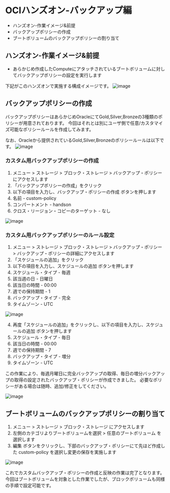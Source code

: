 # OCIハンズオン-バックアップ編
- ハンズオン-作業イメージ&前提
- バックアップポリシーの作成
- ブートボリュームのバックアップポリシーの割り当て

## ハンズオン-作業イメージ&前提
- あらかじめ作成したComputeにアタッチされているブートボリュームに対してバックアップポリシーの設定を実行します

下記がこのハンズオンで実施する構成イメージです。
![image](https://github.com/kazunishi716/oci-handson/assets/153155301/b3a6c5f8-63c0-48bd-aa7c-942cb7f0490b)

## バックアップポリシーの作成
バックアップポリシーはあらかじめOracleにてGold,Silver,Bronzeの3種類のポリシーが用意されております。
今回はそれとは別にユーザ側で任意/カスタマイズ可能なポリシールールを作成してみます。

なお、Oracleから提供されているGold,Silver,Bronzeのポリシールールは以下です。
![image](https://github.com/kazunishi716/oci-handson/assets/153155301/2925cf59-a8ba-4e13-8b85-e3d88e420842)

### カスタム用バックアップポリシーの作成
1. メニュー > ストレージ > ブロック・ストレージ > バックアップ・ポリシーにアクセスします
2. 「バックアップポリシーの作成」をクリック
3. 以下の項目を入力し、バックアップ・ポリシーの作成 ボタンを押します
  1. 名前 - custom-policy
  2. コンパートメント - handson
  3. クロス・リージョン・コピーのターゲット - なし

![image](https://github.com/kazunishi716/oci-handson/assets/153155301/2069430f-f70f-4c6b-b51e-583e9f4c84c0)

### カスタム用バックアップポリシーのルール設定
1. メニュー > ストレージ > ブロック・ストレージ > バックアップ・ポリシー > バックアップ・ポリシーの詳細にアクセスします
2. 「スケジュールの追加」をクリック
3. 以下の項目を入力し、スケジュールの追加 ボタンを押します
  1. スケジュール・タイプ - 毎週
  2. 該当週の日 - 日曜日
  3. 該当日の時間 - 00:00
  4. 週での保持期間 - 1
  5. バックアップ・タイプ - 完全
  6. タイムゾーン - UTC

![image](https://github.com/kazunishi716/oci-handson/assets/153155301/914f0d96-96d1-41fe-9024-363abbfe10b9)

4. 再度「スケジュールの追加」をクリックし、以下の項目を入力し、スケジュールの追加 ボタンを押します
  1. スケジュール・タイプ - 毎日
  2. 該当日の時間 - 00:00
  3. 週での保持期間 - 7
  4. バックアップ・タイプ - 増分
  5. タイムゾーン - UTC

この作業により、毎週月曜日に完全バックアップの取得、毎日の増分バックアップの取得の設定されたバックアップ・ポリシーが作成できました。
必要なポリシーがある場合は随時、追加/修正をしてください。


![image](https://github.com/kazunishi716/oci-handson/assets/153155301/db13d5f0-c3d8-4da9-87fe-43cee2ab8c4c)

## ブートボリュームのバックアップポリシーの割り当て
1. メニュー > ストレージ > ブロック・ストレージ にアクセスします
2. 左側のカテゴリよりブートボリュームを選択 > 任意のブートボリューム を選択します
3. 編集 ボタンをクリックし、下部のバックアップ・ポリシーにて先ほど作成した custom-policy を選択し変更の保存を実施します

![image](https://github.com/kazunishi716/oci-handson/assets/153155301/99759596-dc67-4d78-b9e8-3cef6ff02d65)


これでカスタムバックアップ・ポリシーの作成と反映の作業は完了となります。
今回はブートボリュームを対象とした作業でしたが、ブロックボリュームも同様の手順で設定可能です。
